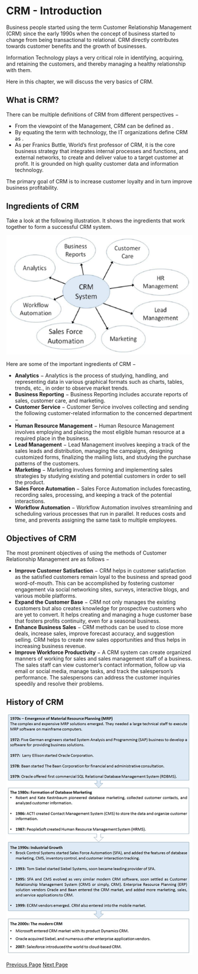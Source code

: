 # CRM - Introduction
Business people started using the term Customer Relationship Management (CRM) since the early 1990s when the concept of business started to change from being transactional to relational. CRM directly contributes towards customer benefits and the growth of businesses.

Information Technology plays a very critical role in identifying, acquiring, and retaining the customers, and thereby managing a healthy relationship with them.

Here in this chapter, we will discuss the very basics of CRM.

## What is CRM?
There can be multiple definitions of CRM from different perspectives −

   * From the viewpoint of the Management, CRM can be defined as .
   * By equating the term with technology, the IT organizations define CRM as .
   * As per Franics Buttle, World’s first professor of CRM, it is the core business strategy that integrates internal processes and functions, and external networks, to create and deliver value to a target customer at profit. It is grounded on high quality customer data and information technology.

The primary goal of CRM is to increase customer loyalty and in turn improve business profitability.

## Ingredients of CRM
Take a look at the following illustration. It shows the ingredients that work together to form a successful CRM system.

![Ingredients of CRM](../customer_relationship_management/images/ingredients_of_crm.jpg)

Here are some of the important ingredients of CRM −

   * **Analytics** − Analytics is the process of studying, handling, and representing data in various graphical formats such as charts, tables, trends, etc., in order to observe market trends.
   * **Business Reporting** − Business Reporting includes accurate reports of sales, customer care, and marketing.
   * **Customer Service** − Customer Service involves collecting and sending the following customer-related information to the concerned department −
   * **Human Resource Management** − Human Resource Management involves employing and placing the most eligible human resource at a required place in the business.
   * **Lead Management** − Lead Management involves keeping a track of the sales leads and distribution, managing the campaigns, designing customized forms, finalizing the mailing lists, and studying the purchase patterns of the customers.
   * **Marketing** − Marketing involves forming and implementing sales strategies by studying existing and potential customers in order to sell the product.
   * **Sales Force Automation** − Sales Force Automation includes forecasting, recording sales, processing, and keeping a track of the potential interactions.
   * **Workflow Automation** − Workflow Automation involves streamlining and scheduling various processes that run in parallel. It reduces costs and time, and prevents assigning the same task to multiple employees.

## Objectives of CRM
The most prominent objectives of using the methods of Customer Relationship Management are as follows −

   * **Improve Customer Satisfaction** − CRM helps in customer satisfaction as the satisfied customers remain loyal to the business and spread good word-of-mouth. This can be accomplished by fostering customer engagement via social networking sites, surveys, interactive blogs, and various mobile platforms.
   * **Expand the Customer Base** − CRM not only manages the existing customers but also creates knowledge for prospective customers who are yet to convert. It helps creating and managing a huge customer base that fosters profits continuity, even for a seasonal business.
   * **Enhance Business Sales** − CRM methods can be used to close more deals, increase sales, improve forecast accuracy, and suggestion selling. CRM helps to create new sales opportunities and thus helps in increasing business revenue.
   * **Improve Workforce Productivity** − A CRM system can create organized manners of working for sales and sales management staff of a business. The sales staff can view customer’s contact information, follow up via email or social media, manage tasks, and track the salesperson’s performance. The salespersons can address the customer inquiries speedily and resolve their problems.

## History of CRM
![History of CRM](../customer_relationship_management/images/history_of_crm.jpg)


[Previous Page](../customer_relationship_management/index.md) [Next Page](../customer_relationship_management/crm_types.md) 
